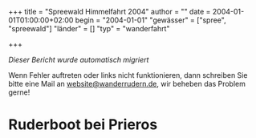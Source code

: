 +++
title = "Spreewald Himmelfahrt 2004"
author = ""
date = 2004-01-01T01:00:00+02:00
begin = "2004-01-01"
"gewässer" = ["spree", "spreewald"]
"länder" = []
"typ" = "wanderfahrt"

+++


*Dieser Bericht wurde automatisch migriert*

Wenn Fehler auftreten oder links nicht funktionieren, dann schreiben Sie bitte eine Mail an website@wanderrudern.de, wir beheben das Problem gerne!



# Ruderboot bei Prieros


